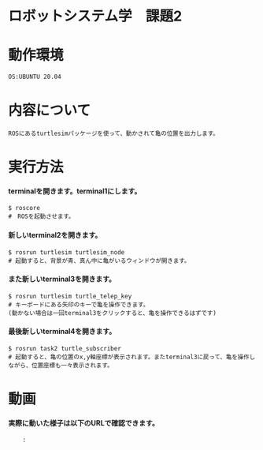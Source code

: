 # ロボットシステム学　課題2
##
# 動作環境
    OS:UBUNTU 20.04
# 内容について
    ROSにあるturtlesimパッケージを使って、動かされて亀の位置を出力します。
# 実行方法
#### terminalを開きます。terminal1にします。
    $ roscore  
    #　ROSを起動させます。
#### 新しいterminal2を開きます。
    $ rosrun turtlesim turtlesim_node
    # 起動すると、背景が青、真ん中に亀がいるウィンドウが開きます。
#### また新しいterminal3を開きます。
    $ rosrun turtlesim turtle_telep_key
    # キーボードにある矢印のキーで亀を操作できます。
    (動かない場合は一回terminal3をクリックすると、亀を操作できるはずです)
#### 最後新しいterminal4を開きます。
    $ rosrun task2 turtle_subscriber
    # 起動すると、亀の位置のx,y軸座標が表示されます。またterminal3に戻って、亀を操作しながら、位置座標も一々表示されます。
# 動画
#### 実際に動いた様子は以下のURLで確認できます。
        :
